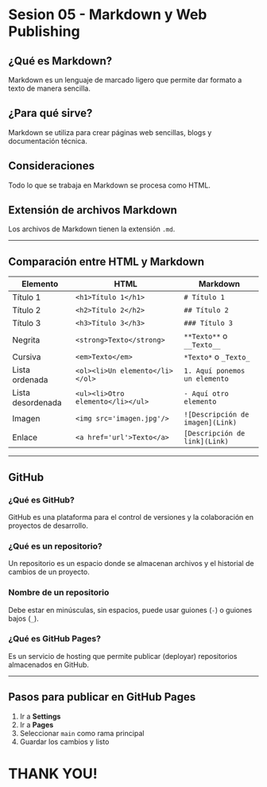 # Sesion 05 - Markdown y Web Publishing
## ¿Qué es Markdown?
Markdown es un lenguaje de marcado ligero que permite dar formato a texto de manera sencilla.

## ¿Para qué sirve?
Markdown se utiliza para crear páginas web sencillas, blogs y documentación técnica.

## Consideraciones

Todo lo que se trabaja en Markdown se procesa como HTML.

## Extensión de archivos Markdown
Los archivos de Markdown tienen la extensión `.md`.

---
## Comparación entre HTML y Markdown
| Elemento          | HTML                          | Markdown       |
|------------------|-----------------------------|---------------|
| Título 1        | `<h1>Título 1</h1>`         | `# Título 1`  |
| Título 2        | `<h2>Título 2</h2>`         | `## Título 2` |
| Título 3        | `<h3>Título 3</h3>`         | `### Título 3` |
| Negrita         | `<strong>Texto</strong>`   | `**Texto**` o `__Texto__` |
| Cursiva         | `<em>Texto</em>`           | `*Texto*` o `_Texto_` |
| Lista ordenada  | `<ol><li>Un elemento</li></ol>`   | `1. Aquí ponemos un elemento`  |
| Lista desordenada | `<ul><li>Otro elemento</li></ul>` | `- Aquí otro elemento`  |
| Imagen          | `<img src='imagen.jpg'/>`  | `![Descripción de imagen](Link)`  |
| Enlace          | `<a href='url'>Texto</a>`  | `[Descripción de link](Link)`  |
---
## GitHub
### ¿Qué es GitHub?
GitHub es una plataforma para el control de versiones y la colaboración en proyectos de desarrollo.

### ¿Qué es un repositorio?
Un repositorio es un espacio donde se almacenan archivos y el historial de cambios de un proyecto.

### Nombre de un repositorio
Debe estar en minúsculas, sin espacios, puede usar guiones (`-`) o guiones bajos (`_`).

### ¿Qué es GitHub Pages?
Es un servicio de hosting que permite publicar (deployar) repositorios almacenados en GitHub.

---
## Pasos para publicar en GitHub Pages
1. Ir a **Settings**
2. Ir a **Pages**
3. Seleccionar `main` como rama principal
4. Guardar los cambios y listo

# THANK YOU!

